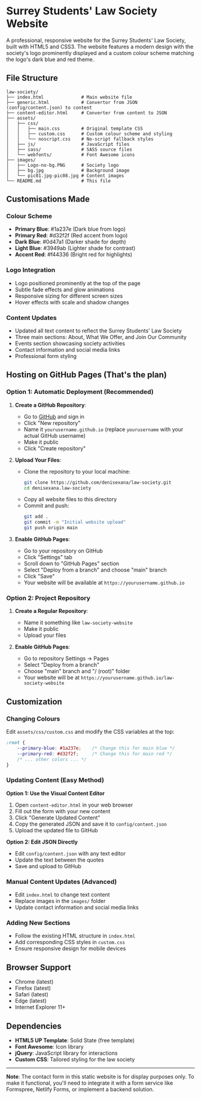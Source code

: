# Surrey Students' Law Society Website

A professional, responsive website for the Surrey Students' Law Society, built with HTML5 and CSS3. The website features a modern design with the society's logo prominently displayed and a custom colour scheme matching the logo's dark blue and red theme.

## File Structure

```
law-society/
├── index.html              # Main website file
├── generic.html            # Convertor from JSON (config/content.json) to content
├── content-editor.html     # Converter from content to JSON
├── assets/
│   ├── css/
│   │   ├── main.css        # Original template CSS
│   │   ├── custom.css      # Custom colour scheme and styling
│   │   └── noscript.css    # No-script fallback styles
│   ├── js/                 # JavaScript files
│   ├── sass/               # SASS source files
│   └── webfonts/           # Font Awesome icons
├── images/
│   ├── Logo-no-bg.PNG      # Society logo
│   ├── bg.jpg              # Background image
│   └── pic01.jpg-pic08.jpg # Content images
└── README.md               # This file
```

## Customisations Made

### Colour Scheme
- **Primary Blue**: #1a237e (Dark blue from logo)
- **Primary Red**: #d32f2f (Red accent from logo)
- **Dark Blue**: #0d47a1 (Darker shade for depth)
- **Light Blue**: #3949ab (Lighter shade for contrast)
- **Accent Red**: #f44336 (Bright red for highlights)

### Logo Integration
- Logo positioned prominently at the top of the page
- Subtle fade effects and glow animations
- Responsive sizing for different screen sizes
- Hover effects with scale and shadow changes

### Content Updates
- Updated all text content to reflect the Surrey Students' Law Society
- Three main sections: About, What We Offer, and Join Our Community
- Events section showcasing society activities
- Contact information and social media links
- Professional form styling

## Hosting on GitHub Pages (That's the plan)

### Option 1: Automatic Deployment (Recommended)

1. **Create a GitHub Repository**:
   - Go to [GitHub](https://github.com) and sign in
   - Click "New repository"
   - Name it `yourusername.github.io` (replace `yourusername` with your actual GitHub username)
   - Make it public
   - Click "Create repository"

2. **Upload Your Files**:
   - Clone the repository to your local machine:
     ```bash
     git clone https://github.com/denisexana/law-society.git
     cd denisexana.law-society
     ```
   - Copy all website files to this directory
   - Commit and push:
     ```bash
     git add .
     git commit -m "Initial website upload"
     git push origin main
     ```

3. **Enable GitHub Pages**:
   - Go to your repository on GitHub
   - Click "Settings" tab
   - Scroll down to "GitHub Pages" section
   - Select "Deploy from a branch" and choose "main" branch
   - Click "Save"
   - Your website will be available at `https://yourusername.github.io`

### Option 2: Project Repository

1. **Create a Regular Repository**:
   - Name it something like `law-society-website`
   - Make it public
   - Upload your files

2. **Enable GitHub Pages**:
   - Go to repository Settings → Pages
   - Select "Deploy from a branch"
   - Choose "main" branch and "/ (root)" folder
   - Your website will be at `https://yourusername.github.io/law-society-website`

## Customization

### Changing Colours
Edit `assets/css/custom.css` and modify the CSS variables at the top:

```css
:root {
    --primary-blue: #1a237e;    /* Change this for main blue */
    --primary-red: #d32f2f;     /* Change this for main red */
    /* ... other colors ... */
}
```

### Updating Content (Easy Method)
**Option 1: Use the Visual Content Editor**
1. Open `content-editor.html` in your web browser
2. Fill out the form with your new content
3. Click "Generate Updated Content"
4. Copy the generated JSON and save it to `config/content.json`
5. Upload the updated file to GitHub

**Option 2: Edit JSON Directly**
- Edit `config/content.json` with any text editor
- Update the text between the quotes
- Save and upload to GitHub

### Manual Content Updates (Advanced)
- Edit `index.html` to change text content
- Replace images in the `images/` folder
- Update contact information and social media links

### Adding New Sections
- Follow the existing HTML structure in `index.html`
- Add corresponding CSS styles in `custom.css`
- Ensure responsive design for mobile devices

## Browser Support

- Chrome (latest)
- Firefox (latest)
- Safari (latest)
- Edge (latest)
- Internet Explorer 11+

## Dependencies

- **HTML5 UP Template**: Solid State (free template)
- **Font Awesome**: Icon library
- **jQuery**: JavaScript library for interactions
- **Custom CSS**: Tailored styling for the law society

---

**Note**: The contact form in this static website is for display purposes only. To make it functional, you'll need to integrate it with a form service like Formspree, Netlify Forms, or implement a backend solution.
